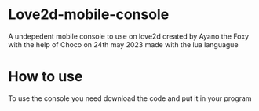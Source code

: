 # Love2d-mobile-console
A undepedent mobile console to use on love2d created by Ayano the Foxy with the help of Choco on 24th may 2023 made with the lua languague

# How to use
To use the console you need download the code and put it in your program